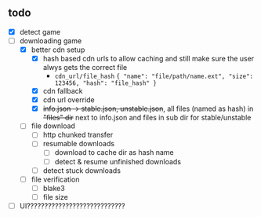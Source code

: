 ## todo
- [x] detect game
- [ ] downloading game
  - [x] better cdn setup
    - [x] hash based cdn urls to allow caching and still make sure the user alwys gets the correct file
      - `cdn_url/file_hash` `{ "name": "file/path/name.ext", "size": 123456, "hash": "file_hash" }`
    - [x] cdn fallback
    - [x] cdn url override
    - [x] ~~info.json -> stable.json, unstable.json~~, all files (named as hash) in ~~"files" dir~~ next to info.json and files in sub dir for stable/unstable
  - [ ] file download
    - [ ] http chunked transfer
    - [ ] resumable downloads
      - [ ] download to cache dir as hash name
      - [ ] detect & resume unfinished downloads
    - [ ] detect stuck downloads
  - [ ] file verification
    - [ ] blake3
    - [ ] file size

- [ ] UI????????????????????????????